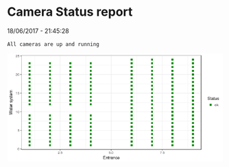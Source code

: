 Camera Status report
================
18/06/2017 - 21:45:28

    All cameras are up and running

![](camreport_files/figure-markdown_github/unnamed-chunk-2-1.png)
